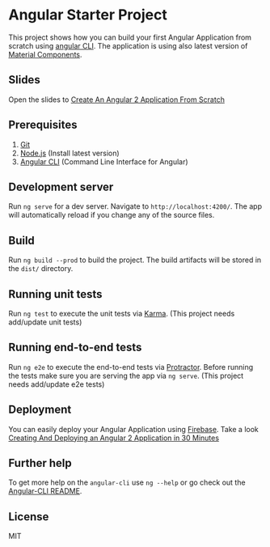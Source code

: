 # Angular Starter Project

This project shows how you can build your first Angular Application from scratch using [angular CLI](https://github.com/angular/angular-cli).
The application is using also latest version of [Material Components](https://material.angular.io/).

## Slides
Open the slides to [Create An Angular 2 Application From Scratch](https://luixaviles.github.io/angular-starter)

## Prerequisites

1. [Git](https://git-scm.com/)
2. [Node.js](nodejs.org) (Install latest version)
3. [Angular CLI](https://cli.angular.io/) (Command Line Interface for Angular)

## Development server
Run `ng serve` for a dev server. Navigate to `http://localhost:4200/`. The app will automatically reload if you change any of the source files.

## Build

Run `ng build --prod` to build the project. The build artifacts will be stored in the `dist/` directory. 

## Running unit tests

Run `ng test` to execute the unit tests via [Karma](https://karma-runner.github.io).
(This project needs add/update unit tests)

## Running end-to-end tests

Run `ng e2e` to execute the end-to-end tests via [Protractor](http://www.protractortest.org/).
Before running the tests make sure you are serving the app via `ng serve`.
(This project needs add/update e2e tests)

## Deployment
You can easily deploy your Angular Application using [Firebase](https://firebase.google.com/).
Take a look [Creating And Deploying an Angular 2 Application in 30 Minutes](create-and-deploy-guide/creating-and-deploying-angular-app.pdf)

## Further help

To get more help on the `angular-cli` use `ng --help` or go check out the [Angular-CLI README](https://github.com/angular/angular-cli/blob/master/README.md).

## License

MIT